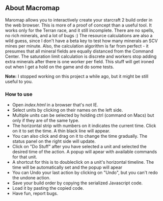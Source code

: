 ## About Macromap

Maromap allows you to interactively create your starcraft 2 build order in the web browser. This is more of a proof of concept than a useful tool.
It works only for the Terran race, and it still incomplete. There are no spells, no rich minerals, and a lot of bugs :) The resource calculations are also a wild guess, since I don't have a beta key to test how many minerals an SCV mines per minute. Also, the calculation algorithm is far from perfect - it presumes that all mineral fields are equally distanced from the Command Center. The saturation limit calculation is discrete and workers stop adding extra minerals after there is one worker per field. This stuff will get ironed out when I get a hold on the game and do some tests.

**Note:** I stopped working on this project a while ago, but it might be still useful to you.

### How to use

- Open *index.html* in a browser that's not IE.
- Select units by clicking on their names on the left side.
- Multiple units can be selected by holding ctrl (command on Macs) but only if they are of the same type.
- The horizontal strip with numbers on it indicates the current time. Click on it to set the time. A thin black line will appear.
- You can also click and drag on it to change the time gradually. The status panel on the right side will update.
- Click on "Do Stuff" after you have selected a unit and selected the desired time of the action. A popup will apear with available commands for that unit.
- A shortcut for this is to doubleclick on a unit's horizontal timeline. The time will be automatically set and the popup will apear
- You can Undo your last action by clicking on "Undo", but you can't redo the undone action.
- Save your build order by copying the serialized Javascript code.
- Load it by pasting the copied code.
- Have fun, report bugs.